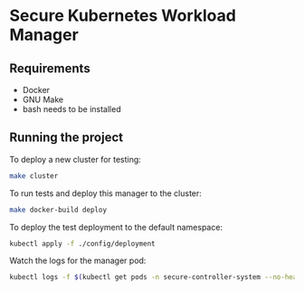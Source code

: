 # Secure Kubernetes Workload Manager

## Requirements

* Docker
* GNU Make
* bash needs to be installed

## Running the project

To deploy a new cluster for testing:
```bash
make cluster
```
To run tests and deploy this manager to the cluster:
```bash
make docker-build deploy
```
To deploy the test deployment to the default namespace:
```bash
kubectl apply -f ./config/deployment
```
Watch the logs for the manager pod:
```bash
kubectl logs -f $(kubectl get pods -n secure-controller-system --no-headers | cut -d ' ' -f 1) -n secure-controller-system
```
